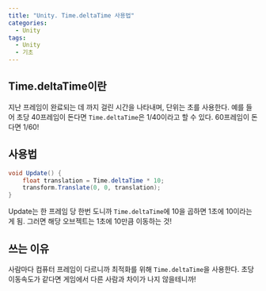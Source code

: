 ```yaml
---
title: "Unity. Time.deltaTime 사용법"
categories:
  - Unity
tags:
  - Unity
  - 기초
---
```


## Time.deltaTime이란

지난 프레임이 완료되는 데 까지 걸린 시간을 나타내며, 단위는 초를 사용한다. 예를 들어 초당 40프레임이 돈다면 `Time.deltaTime`은 1/40이라고 할 수 있다. 60프레임이 돈다면 1/60!

## 사용법

```c#
void Update() {
	float translation = Time.deltaTime * 10; 
	transform.Translate(0, 0, translation);
}
```

Update는 한 프레임 당 한번 도니까 `Time.deltaTime`에 10을 곱하면 1초에 10이라는 게 됨. 그러면 해당 오브젝트는 1초에 10만큼 이동하는 것! 

## 쓰는 이유

사람마다 컴퓨터 프레임이 다르니까 최적화를 위해 `Time.deltaTime`을 사용한다. 초당 이동속도가 같다면 게임에서 다른 사람과 차이가 나지 않을테니까!
